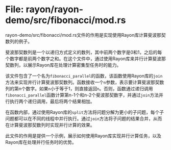# File: rayon/rayon-demo/src/fibonacci/mod.rs

rayon-demo/src/fibonacci/mod.rs文件的作用是实现使用Rayon库计算斐波那契数列的例子。

斐波那契数列是一个以递归方式定义的数列，其中前两个数字是0和1，之后的每个数字都是前两个数字之和。在这个文件中，通过使用Rayon库来并行计算斐波那契数列，以展示Rayon库在处理计算密集型任务时的能力。

该文件包含了一个名为`fibonacci_parallel`的函数，该函数使用Rayon库的`join`方法来实现并行计算斐波那契数列。函数接收一个`n`参数，表示要计算斐波那契数列的第n个数字。如果`n`小于等于1，则直接返回`n`。否则，函数通过递归调用`fibonacci_parallel`函数计算第n-1个和n-2个斐波那契数字，并通过`join`方法并行执行两个递归调用，最后将两个结果相加。

在函数内部，通过使用Rayon库的`split`方法将问题分解为更小的子问题，每个子问题都可以在不同的线程中并行执行。通过`join`方法将子问题的结果合并，从而在计算斐波那契数列时实现并行计算的效果。

此文件的作用是提供一个示例，展示如何使用Rayon库实现并行计算任务，以及Rayon库在处理并行任务时的优势。

